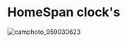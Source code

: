 # HomeSpan clock's
![camphoto_959030623](https://user-images.githubusercontent.com/34600049/171063976-bf88b42b-392f-407c-a754-9619502ea5cd.jpeg)

